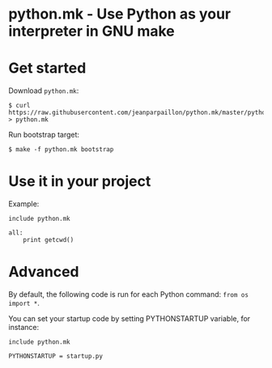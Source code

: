 python.mk - Use Python as your interpreter in GNU make
======================================================

# Get started

Download `python.mk`:
```
$ curl https://raw.githubusercontent.com/jeanparpaillon/python.mk/master/python.mk > python.mk
```

Run bootstrap target:
```
$ make -f python.mk bootstrap
```

# Use it in your project

Example:

```make
include python.mk

all:
	print getcwd()
```

# Advanced

By default, the following code is run for each Python command: `from os import *`.

You can set your startup code by setting PYTHONSTARTUP variable, for instance:
```make
include python.mk

PYTHONSTARTUP = startup.py
```
